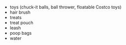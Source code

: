 * toys (chuck-it balls, ball thrower, floatable Costco toys)
* hair brush
* treats
* treat pouch
* leash
* poop bags
* water
